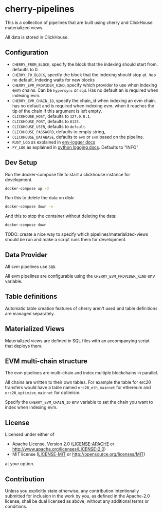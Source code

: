 # cherry-pipelines

This is a collection of pipelines that are built using cherry and ClickHouse materialized views.

All data is stored in ClickHouse.

## Configuration

- `CHERRY_FROM_BLOCK`, specify the block that the indexing should start from. defaults to 0.
- `CHERRY_TO_BLOCK`, specify the block that the indexing should stop at. has no default. Indexing waits for new blocks
- `CHERRY_EVM_PROVIDER_KIND`, specify which provider to use when indexing evm chains. Can be `hypersync` or `sqd`. Has no default an is required when indexing evm.
- `CHERRY_EVM_CHAIN_ID`, specify the chain_id when indexing an evm chain. has no default and is required when indexing evm.
when it reaches the tip of the chain if this argument is left empty.
- `CLICKHOUSE_HOST`, defaults to `127.0.0.1`.
- `CLICKHOUSE_PORT`, defaults to `8123`.
- `CLICKHOUSE_USER`, defaults to `default`.
- `CLICKHOUSE_PASSWORD`, defaults to empty string,
- `CLICKHOUSE_DATABASE`, defaults to `evm` or `svm` based on the pipeline.
- `RUST_LOG` as explained in [env-logger docs](https://docs.rs/env_logger/latest/env_logger/#enabling-logging)
- `PY_LOG` as explained in [python logging docs](https://docs.python.org/3/howto/logging.html). Defaults to "INFO"

## Dev Setup

Run the docker-compose file to start a clickhouse instance for development.

```bash
docker-compose up -d
```

Run this to delete the data on disk:
```bash
docker-compose down -v
```

And this to stop the container without deleting the data:
```bash
docker-compose down
```

TODO: create a nice way to specify which pipelines/materialized-views should be run and 
make a script runs them for development.

## Data Provider

All svm pipelines use `SQD`.

All evm pipelines are configurable using the `CHERRY_EVM_PROVIDER_KIND` env variable.

## Table definitions

Automatic table creation features of cherry aren't used and table definitions are managed separately. 

## Materialized Views

Materialized views are defined in SQL files with an accompanying script that deploys them.

## EVM multi-chain structure

The evm pipelines are multi-chain and index multiple blockchains in parallel.

All chains are written to their own tables. For example the table for erc20 transfers would have a table named
`erc20_eth_mainnet` for ethereum and `erc20_optimism_mainnet` for optimism.

Specify the `CHERRY_EVM_CHAIN_ID` env variable to set the chain you want to index when indexing evm.

## License

Licensed under either of

 * Apache License, Version 2.0
   ([LICENSE-APACHE](LICENSE-APACHE) or http://www.apache.org/licenses/LICENSE-2.0)
 * MIT license
   ([LICENSE-MIT](LICENSE-MIT) or http://opensource.org/licenses/MIT)

at your option.

## Contribution

Unless you explicitly state otherwise, any contribution intentionally submitted
for inclusion in the work by you, as defined in the Apache-2.0 license, shall be
dual licensed as above, without any additional terms or conditions.
